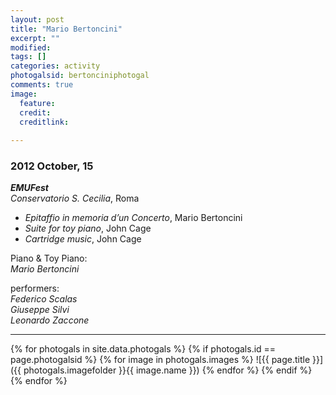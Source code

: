 ```yaml
---
layout: post
title: "Mario Bertoncini"
excerpt: ""
modified: 
tags: []
categories: activity
photogalsid: bertonciniphotogal
comments: true
image:
  feature: 
  credit: 
  creditlink:
 
---
```


### 2012 October, 15

***EMUFest***    
*Conservatorio S. Cecilia*, Roma

 - *Epitaffio in memoria d’un Concerto*, Mario Bertoncini
 - *Suite for toy piano*, John Cage
 - *Cartridge music*, John Cage
 
 Piano & Toy Piano:    
 *Mario Bertoncini*
 
 performers:    
 *Federico Scalas*    
 *Giuseppe Silvi*    
 *Leonardo Zaccone*
 
 ---

{% for photogals in site.data.photogals %}
  {% if photogals.id == page.photogalsid %}
    {% for image in photogals.images %}
      ![{{ page.title }}]({{ photogals.imagefolder }}{{ image.name }})
    {% endfor %}
  {% endif %}
{% endfor %}

<!-- <figure class="third">
	<img src="/images/image-filename-1.jpg">
	<img src="/images/image-filename-2.jpg">
	<img src="/images/image-filename-3.jpg">
	<figcaption>Caption describing these three images.</figcaption>
</figure> -->